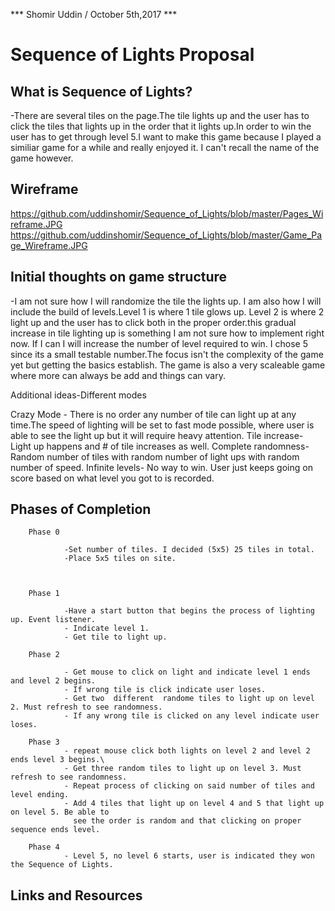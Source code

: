 *** Shomir Uddin / October 5th,2017 ***

# Sequence of Lights Proposal

## What is Sequence of Lights?

-There are several tiles on the page.The tile lights up and the user has to click the tiles that lights up in the order that it lights up.In order to win the user has to get through level 5.I want to make this game because I played a similiar game for a while and really enjoyed it. I can't recall the name of the game however. 

## Wireframe

https://github.com/uddinshomir/Sequence_of_Lights/blob/master/Pages_Wireframe.JPG
https://github.com/uddinshomir/Sequence_of_Lights/blob/master/Game_Page_Wireframe.JPG


## Initial thoughts on game structure
-I am not sure how I will randomize the tile the lights up. I am also how I will include the build of levels.Level 1 is where 1 tile glows up. Level 2 is where 2 light up and the user has to click both in the proper order.this gradual increase in tile lighting up  is something I am not sure how to implement right now. If I can I will increase the number of level required to win. I chose 5 since its a small testable number.The focus isn't the complexity of the game yet but getting the basics establish. The game is also a very scaleable game where more can always be add and things can vary. 

Additional ideas-Different modes
            
Crazy Mode - There is no order any number of tile can light up at any time.The speed of lighting will be set to fast mode possible, where user is able to see the light up but it will require heavy attention.
Tile increase- Light up happens and # of tile increases as well.
Complete randomness- Random number of tiles with random number of light ups with random number  of speed. 
Infinite levels- No way to win. User just keeps going on score based on what level you got to is recorded. 


## Phases of Completion

        Phase 0
                
                -Set number of tiles. I decided (5x5) 25 tiles in total.
                -Place 5x5 tiles on site.



        Phase 1

                -Have a start button that begins the process of lighting up. Event listener.
                - Indicate level 1. 
                - Get tile to light up.

        Phase 2 

                - Get mouse to click on light and indicate level 1 ends and level 2 begins. 
                - If wrong tile is click indicate user loses. 
                - Get two  different  randome tiles to light up on level 2. Must refresh to see randomness. 
                - If any wrong tile is clicked on any level indicate user loses. 
        
        Phase 3
                - repeat mouse click both lights on level 2 and level 2 ends level 3 begins.\
                - Get three random tiles to light up on level 3. Must refresh to see randomness.
                - Repeat process of clicking on said number of tiles and level ending.
                - Add 4 tiles that light up on level 4 and 5 that light up on level 5. Be able to 
                  see the order is random and that clicking on proper sequence ends level.

        Phase 4
                - Level 5, no level 6 starts, user is indicated they won the Sequence of Lights. 


## Links and Resources


